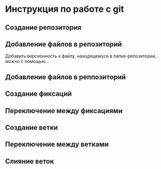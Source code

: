# Инструкция по работе с git

## Создание репозитория

## Добавление файлов в репозиторий

Добавить версионность к файлу, находящемуся в папке-репозитории, можно с помощью...

## Добавление файлов в реппозиторий

## Создание фиксаций

## Переключение между фиксациями

## Создание ветки

## Переключение между ветками

## Слияние веток
